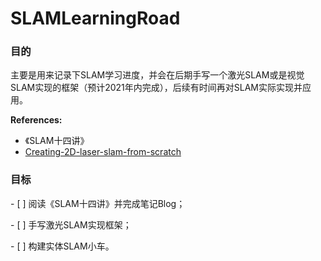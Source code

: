 # SLAMLearningRoad

### 目的

主要是用来记录下SLAM学习进度，并会在后期手写一个激光SLAM或是视觉SLAM实现的框架（预计2021年内完成），后续有时间再对SLAM实际实现并应用。

**References:**

+ 《SLAM十四讲》
+ [Creating-2D-laser-slam-from-scratch](https://github.com/xiangli0608/Creating-2D-laser-slam-from-scratch)

### 目标

\- [ ] 阅读《SLAM十四讲》并完成笔记Blog；

\- [ ] 手写激光SLAM实现框架；

\- [ ] 构建实体SLAM小车。

